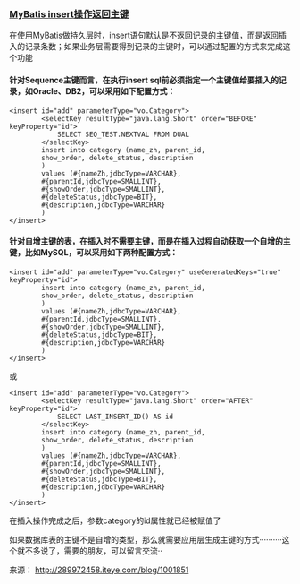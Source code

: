 ### [MyBatis insert操作返回主键](http://289972458.iteye.com/blog/1001851)

在使用MyBatis做持久层时，insert语句默认是不返回记录的主键值，而是返回插入的记录条数；如果业务层需要得到记录的主键时，可以通过配置的方式来完成这个功能

#### 针对Sequence主键而言，在执行insert sql前必须指定一个主键值给要插入的记录，如Oracle、DB2，可以采用如下配置方式：

```
<insert id="add" parameterType="vo.Category">
		<selectKey resultType="java.lang.Short" order="BEFORE" keyProperty="id">
			SELECT SEQ_TEST.NEXTVAL FROM DUAL
		</selectKey>
		insert into category (name_zh, parent_id,
		show_order, delete_status, description
		)
		values (#{nameZh,jdbcType=VARCHAR},
		#{parentId,jdbcType=SMALLINT},
		#{showOrder,jdbcType=SMALLINT},
		#{deleteStatus,jdbcType=BIT},
		#{description,jdbcType=VARCHAR}
		)
</insert>
```



#### 针对自增主键的表，在插入时不需要主键，而是在插入过程自动获取一个自增的主键，比如MySQL，可以采用如下两种配置方式：

```
<insert id="add" parameterType="vo.Category" useGeneratedKeys="true" keyProperty="id">
		insert into category (name_zh, parent_id,
		show_order, delete_status, description
		)
		values (#{nameZh,jdbcType=VARCHAR},
		#{parentId,jdbcType=SMALLINT},
		#{showOrder,jdbcType=SMALLINT},
		#{deleteStatus,jdbcType=BIT},
		#{description,jdbcType=VARCHAR}
		)
</insert>
```

或

```
<insert id="add" parameterType="vo.Category">
		<selectKey resultType="java.lang.Short" order="AFTER" keyProperty="id">
			SELECT LAST_INSERT_ID() AS id
		</selectKey>
		insert into category (name_zh, parent_id,
		show_order, delete_status, description
		)
		values (#{nameZh,jdbcType=VARCHAR},
		#{parentId,jdbcType=SMALLINT},
		#{showOrder,jdbcType=SMALLINT},
		#{deleteStatus,jdbcType=BIT},
		#{description,jdbcType=VARCHAR}
		)
</insert>
```

在插入操作完成之后，参数category的id属性就已经被赋值了

如果数据库表的主键不是自增的类型，那么就需要应用层生成主键的方式··········这个就不多说了，需要的朋友，可以留言交流··

来源： <http://289972458.iteye.com/blog/1001851>